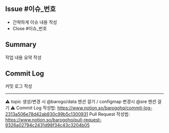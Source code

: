## Issue #이슈_번호
* 간략하게 이슈 내용 작성
* Close #이슈_번호

## Summary
작업 내용 요약 작성

## Commit Log
커밋 로그 작성

---
⚠️ topic 생성/변경 시 @barogo/data 멘션 걸기 / configmap 변경시 @sre 멘션 걸기 ⚠️
Commit Log 작성법: https://www.notion.so/barogohq/commit-log-2313a506e78d42ab830c99b5c1300931
Pull Request 작성법: https://www.notion.so/barogohq/pull-request-9326a02794c2431d98f34c43c3204b05

